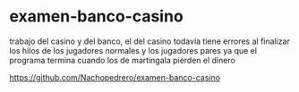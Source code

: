 # examen-banco-casino
trabajo del casino y del banco, el del casino todavia tiene errores al finalizar los hilos de los jugadores normales y los jugadores pares ya que el programa termina cuando los de martingala pierden el dinero

https://github.com/Nachopedrero/examen-banco-casino
